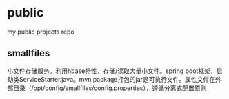 # public
my public projects repo
## smallfiles
小文件存储服务。利用hbase特性，存储/读取大量小文件。spring boot框架，启动类ServiceStarter.java。mvn package打包的jar是可执行文件。属性文件在外部目录（/opt/config/smallfiles/config.properties），遵循分离式配置原则
